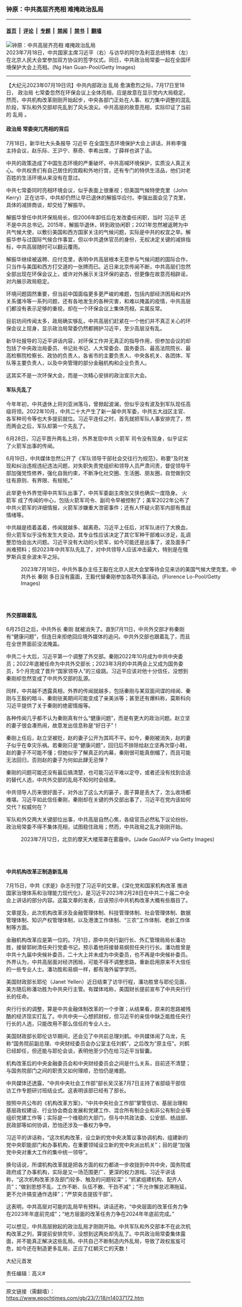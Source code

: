 ### 钟原：中共高层齐亮相 难掩政治乱局

---

#### [首页](../../../..?n14037172) &nbsp;|&nbsp; [评论](../../../../../epoch-comment?n14037172) &nbsp;|&nbsp; [专题](../../../../../epoch-special?n14037172) &nbsp;|&nbsp; [禁闻](../../../../../epoch-news?n14037172) &nbsp;|&nbsp; [禁书](../../../../../books?n14037172) &nbsp;|&nbsp; [翻墙](https://github.com/gfw-breaker/nogfw/blob/master/README.md?n14037172)


<div><img alt="钟原：中共高层齐亮相 难掩政治乱局" class="attachment-djy_600_400 size-djy_600_400 wp-post-image" src="https://i.epochtimes.com/assets/uploads/2023/07/id14037179-GettyImages-1540120775_light-600x400.jpg"/>
<div class="caption">
 2023年7月18日，中共国家主席习近平（右）与访华的阿尔及利亚总统特本（左）在北京人民大会堂参加双方协议的签字仪式。同日，中共政治局常委一起在全国环境保护大会上亮相。(Ng Han Guan-Pool/Getty Images)
</div></div><hr/><div class="post_content" id="artbody" itemprop="articleBody">
 <!-- article content begin -->
 <p>
  【大纪元2023年07月19日讯】中共内部政治
  <ok href="https://www.epochtimes.com/gb/tag/%E4%B9%B1%E5%B1%80.html">
   乱局
  </ok>
  愈演愈烈之际，7月17日至18日，
  <ok href="https://www.epochtimes.com/gb/tag/%E6%94%BF%E6%B2%BB%E5%B1%80.html">
   政治局
  </ok>
  七常委忽然在环保会议上全体亮相，应是故意在显示党内大局稳定。然而，中共机构改革刚刚开始起步，中央各部门正处在人事、权力集中调整的混乱阶段，军队和外交部却先乱到了风头浪尖。中共高层的故意亮相，实际印证了当前的
  <ok href="https://www.epochtimes.com/gb/tag/%E4%B9%B1%E5%B1%80.html">
   乱局
  </ok>
  。
 </p>
 <h4>
  <ok href="https://www.epochtimes.com/gb/tag/%E6%94%BF%E6%B2%BB%E5%B1%80.html">
   政治局
  </ok>
  常委突兀亮相的背后
 </h4>
 <p>
  7月18日，新华社大头条报导
  <ok href="https://www.epochtimes.com/gb/tag/%E4%B9%A0%E8%BF%91%E5%B9%B3.html">
   习近平
  </ok>
  在全国生态环境保护大会上讲话，并称李强主持会议，赵乐际、王沪宁、蔡奇、李希出席，丁薛祥也讲了话。
 </p>
 <p>
  中共的政策造成了中国生态环境的严重破坏，中共高喊环境保护，实质没人真正关心。中共权贵们有自己居住的宫殿和外地行宫，还有专门的特供生活品，他们对老百姓的生活环境从来没有在意过。
 </p>
 <p>
  中共七常委同时亮相环境会议，似乎表面上很重视；但美国气候特使克里（John Kerry）正在访华，中共却仍然让早已退休的解振华应付。李强出面会见了克里，具体的减排商谈，却交给了解振华。
 </p>
 <p>
  解振华曾任中共环保局局长，但2006年卸任后在发改委任闲职，当时
  <ok href="https://www.epochtimes.com/gb/tag/%E4%B9%A0%E8%BF%91%E5%B9%B3.html">
   习近平
  </ok>
  还不是中共总书记。2015年，解振华退休，转到政协闲职；2021年忽然被返聘为中共气候大使，以敷衍美国和西方国家关注的气候问题，实际是中共的权宜之举。解振华参与过国际气候合作事宜，但以中共退休官员的身份，无权决定关键的减排指标，中共高层随时可以翻云覆雨。
 </p>
 <p>
  解振华继续被返聘、应付克里，表明中共高层根本无意参与气候问题的国际合作，只当作与美国和西方打交道的一张牌而已。近日来北京传闻不断，中共高层们忽然全部出现在环保会议上，或许对外展示关注环保的姿态，但更像在故意亮相辟谣，对内展示政局稳定。
 </p>
 <p>
  环境问题固然重要，但当前中国面临更多更严峻的难题，包括内部经济困局和对外关系僵冷等一系列问题，还有各地发生的各种灾害，和难以掩盖的疫情，中共高层们都没有表示足够的重视，却在一个环保会议上集体亮相，实属反常。
 </p>
 <p>
  目前坊间传闻太多，政局确实够乱，中共高层们赶紧在一个他们并不真正关心的环保会议上现身，显示政治局常委仍然都拥护习近平，至少高层没有乱。
 </p>
 <p>
  新华社报导的习近平讲话内容，对环保工作并无真正的指导作用，但参加会议的却包括了中央政治局委员、书记处书记、人大常委会、国务委员、最高法院院长、最高检察院检察长、政协的负责人，各省市的主要负责人、中央各机关、各团体、军队等主要负责人，以及中央管理的部分金融机构和企业负责人。
 </p>
 <p>
  这其实不是一次环保大会，而是一次精心安排的政治宣示大会。
 </p>
 <h4>
  军队先乱了
 </h4>
 <p>
  今年年初，中共退休上将刘亚洲落马，曾掀起波澜，但似乎没有波及到军队现任高级将领。2022年10月，中共二十大产生了新一届中共军委，中共五大战区主官、各军种司令等也大多提前就位。习近平连任之时，首先就把军队人事安排完了，然而两会之后，军队却第一个先乱了。
 </p>
 <p>
  6月28日，习近平晋升两名上将，外界发现中共
  <ok href="https://www.epochtimes.com/gb/tag/%E7%81%AB%E7%AE%AD%E5%86%9B.html">
   火箭军
  </ok>
  司令没有现身，似乎证实了火箭军出事的传闻。
 </p>
 <p>
  6月19日，中共媒体忽然公开了《军队领导干部社会交往行为规范》，称要“及时发现和纠治违规违纪违法问题，对失职失责党组织和领导人员严肃问责，督促领导干部加强党性修养，强化自我约束，不断净化社交圈、生活圈、朋友圈，自觉做到交往有原则、有界限、有规矩。”
 </p>
 <p>
  此举更令外界觉得中共军队出事了，中共军委副主席张又侠也确实一度隐身。
  <ok href="https://www.epochtimes.com/gb/tag/%E7%81%AB%E7%AE%AD%E5%86%9B.html">
   火箭军
  </ok>
  成了传闻的中心，包括火箭军司令、副司令早被控制了；美军2022年公布了中共火箭军的详细情报，火箭军涉嫌重大泄密事件；还有人怀疑火箭军内部有畏战情绪等。
 </p>
 <p>
  中共越是捂着盖着，传闻就越多、越离奇。习近平上任后，对军队进行了大换血，但火箭军似乎没有发生大变动，其专业性应该决定了其它军种干部难以涉足，乱调整恐怕会出大问题。习近平没有大动的火箭军，如今可能还是出事了，波及面多广尚难预料；但2023年中共军队先乱了，对中共领导人应该冲击最大，特别是在俄罗斯兵变余波未平之际。
 </p>
 <figure aria-describedby="caption-attachment-14037180" class="wp-caption aligncenter" id="attachment_14037180" style="width: 600px">
  <ok href="https://i.epochtimes.com/assets/uploads/2023/07/id14037180-GettyImages-1539110256_light.jpg" target="_blank">
   <img alt="" class="size-large wp-image-14037180" src="https://i.epochtimes.com/assets/uploads/2023/07/id14037180-GettyImages-1539110256_light-600x400.jpg"/>
  </ok>
  <br/><figcaption class="wp-caption-text" id="caption-attachment-14037180">
   2023年7月18日，中共外事办主任王毅在北京人民大会堂等待会见来访的美国气候大使克里。中共外长
   <ok href="https://www.epochtimes.com/gb/tag/%E7%A7%A6%E5%88%9A.html">
    秦刚
   </ok>
   多日没有露面，王毅代替秦刚参加各项外事活动。(Florence Lo-Pool/Getty Images)
  </figcaption><br/>
 </figure><br/>
 <h4>
  外交部跟着乱
 </h4>
 <p>
  6月25日之后，中共外长
  <ok href="https://www.epochtimes.com/gb/tag/%E7%A7%A6%E5%88%9A.html">
   秦刚
  </ok>
  就被消失了。直到7月11日，中共外交部才称秦刚有“健康问题”，但连日来拒绝回应境外媒体的追问。中共外交部也跟着乱了，而且在全世界面前没法掩盖。
 </p>
 <p>
  中共二十大后，习近平第一个调整了外交部。秦刚2022年10月成为中共中央委员；2022年底被任命为中共外交部长；2023年3月的中共两会上又成为国务委员，5个月完成了晋升“国家领导人”的三级跳。习近平应该对他十分信任，没想到秦刚却忽然变成了中共外交部的乱源。
 </p>
 <p>
  同样，中共越不透露真相，外界的传闻就越多，包括秦刚与某双面间谍的绯闻、秦刚与王毅的暗斗、秦刚驻美期间可能变成了亲美派等；甚至还有爆料称，莫斯科向习近平提供了关于秦刚的绝密情报等。
 </p>
 <p>
  各种传闻几乎都不认为秦刚真有什么“健康问题”，而是有更大的政治问题。赵立坚的妻子很会凑热闹，故意发出信息称是“好日子”！
 </p>
 <p>
  秦刚上任后，赵立坚被贬，赵的妻子公开为其鸣不平。如今，秦刚被消失，赵的妻子似乎在幸灾乐祸。若秦刚只是“健康问题”，回归后不排除给赵立坚再次穿小鞋，赵的妻子不可能不懂；但她似乎了解真正的内幕，秦刚很可能真倒楣了，而且可能无法回归，否则赵的妻子为何如此肆无忌惮？
 </p>
 <p>
  秦刚的问题可能还没有最后搞清楚，也可能习近平难以定夺，或者还没有找到合适的替代人选，中共外交部的乱局不知何时会结束。
 </p>
 <p>
  中共领导人历来很好面子，对外出了这么大的篓子，面子算是丢大了，怎么收场都难堪。习近平如此信任秦刚，秦刚却在关键的外交部出事了，习近平在党内该如何交代？权威何在？
 </p>
 <p>
  军队和外交两大关键部位出事，中共高层自然心焦，各级官员必然私下议论纷纷，政治局常委不得不集体亮相，试图稳住政局；然而，中共政局之乱才刚刚开始。
 </p>
 <figure aria-describedby="caption-attachment-14037181" class="wp-caption aligncenter" id="attachment_14037181" style="width: 600px">
  <ok href="https://i.epochtimes.com/assets/uploads/2023/07/id14037181-GettyImages-1526471491.jpg" target="_blank">
   <img alt="" class="size-large wp-image-14037181" src="https://i.epochtimes.com/assets/uploads/2023/07/id14037181-GettyImages-1526471491-600x400.jpg"/>
  </ok>
  <br/><figcaption class="wp-caption-text" id="caption-attachment-14037181">
   2023年7月12日，北京的摩天大楼笼罩在雾霾中。(Jade Gao/AFP via Getty Images)
  </figcaption><br/>
 </figure><br/>
 <h4>
  中共机构改革正制造新乱局
 </h4>
 <p>
  7月15日，中共《求是》杂志刊登了习近平的文章，《深化党和国家机构改革 推进国家治理体系和治理能力现代化》，是习近平2023年2月28日在中共二十届二中全会上讲话的部分内容。这篇文章的发表，应该预示中共机构改革大概有些眉目了。
 </p>
 <p>
  文章提及，此次机构改革涉及金融管理体制、科技管理体制、社会管理体制、数据管理体制、知识产权管理体制，以及港澳工作体制、“三农”工作体制、老龄工作体制等方面。
 </p>
 <p>
  金融机构改革应是第一位的。7月1日，原中共央行副行长、外汇管理局局长潘功胜，接替郭树清任央行党委书记，预示着他将接替易纲担任央行行长。潘功胜曾是中共十九届中央候补委员，二十大上并未成为中央委员，也不再是中央候补委员。外界认为，中共高层面对经济困局，可能不得不调整思路，重新启用原来不大信任的一些专业人士。潘功胜和易纲一样，都有海外留学学历。
 </p>
 <p>
  美国财政部长耶伦（Janet Yellen）近日结束了访华行程，潘功胜曾与耶伦见面，美方随后称潘功胜为中共央行主管。有媒体戏称，美国财长提前宣布了中共央行行长的任命。
 </p>
 <p>
  央行行长的调整，算是中共金融体制改革的一个步骤；从结果看，原来的思路被残酷的经济现实打乱了。中共中央一心想抓财权，但习近平的亲信中缺乏能胜任央行行长的人选，只能改用不那么信任的专业人士。
 </p>
 <p>
  美国财政部长耶伦访华期间，还会见了中共前总理刘鹤。中共媒体闹了乌龙，先称“国务院前副总理、中央财经委员会办公室主任刘鹤”，之后改为“原主任”。刘鹤已经卸任，但还能与耶伦会谈，表明他至少仍在给习近平当智囊。
 </p>
 <p>
  机构改革后的中央金融委员会和中央财经委员会之间是什么关系，目前还不清楚；与国务院部门之间的职责又如何理顺，恐怕仍是难题。
 </p>
 <p>
  中共媒体还透露，“中共中央社会工作部”部长吴汉圣7月7日主持了省部级干部信访工作专题研讨班结业式。这表明该部已经有了部长。
 </p>
 <p>
  按照中共公布的《机构改革方案》，“中共中央社会工作部”掌管信访、基层治理和基层政权建设、行业协会商会发展和党建工作、混合所有制企业和非公有制企业等组织党建工作等；实际是一个维稳的大部门，但与中共政法委、公安部、统战部、民政部等如何协调，恐怕还涉及一番权力争夺。
 </p>
 <p>
  习近平的讲话称，“这次机构改革，设立新的党中央决策议事协调机构，组建新的党中央职能部门和办事机构，在重要领域设立新的党中央派出机关”；目的是“加强党中央对重大工作的集中统一领导”。
 </p>
 <p>
  换句话说，所谓机构改革就是把各方面的权力都进一步收拢到中共中央，国务院或政府成了办事机构，实际是又一场范围更广、更深的权力游戏。习近平讲话称，“这次机构改革涉及部门较多、触及的问题较深”；“抓紧组建机构、配齐人员”；“做到思想不乱、工作不断、队伍不散、干劲不减”；“不允许懈怠迟滞拖延，更不允许搞变通作选择”；“严禁突击提拔干部”。
 </p>
 <p>
  这表明，中共高层对可能的乱局早有预料。讲话还称，“中央层面的改革任务力争在2023年年底前完成”；“地方层面的改革任务力争在2024年年底前完成。”
 </p>
 <p>
  可以想见，中共高层掀起的政治乱局才刚刚开始。中共军队和外交部本不在此次机构改革之列，算提前安排完毕，没想到这两处却先乱了。中共政治局常委集体露面，并不能真正解决这些乱局。中共自己不断制造内外乱局，导致了政权岌岌可危，如今还在制造更多乱局，正应了红朝灭亡的天数！
 </p>
 <p>
  大纪元首发
 </p>
 <p>
  责任编辑：高义#
 </p>
 <!-- article content end -->
 <div id="below_article_ad">
 </div>
</div>


---

原文链接（需翻墙）：https://www.epochtimes.com/gb/23/7/18/n14037172.htm